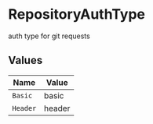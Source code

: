 # RepositoryAuthType

auth type for git requests


## Values

| Name     | Value    |
| -------- | -------- |
| `Basic`  | basic    |
| `Header` | header   |